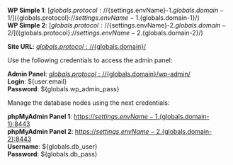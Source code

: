 **WP Simple 1**: [${globals.protocol}://${settings.envName}-1.${globals.domain-1}/](${globals.protocol}://${settings.envName}-1.${globals.domain-1}/)      
**WP Simple 2**: [${globals.protocol}://${settings.envName}-2.${globals.domain-2}/](${globals.protocol}://${settings.envName}-2.${globals.domain-2}/)  

**Site URL**: [${globals.protocol}://${globals.domain}/](${globals.protocol}://${globals.domain}/)  

Use the following credentials to access the admin panel:

**Admin Panel**: [${globals.protocol}://${globals.domain}/wp-admin/](${globals.protocol}://${globals.domain}/wp-admin/)  
**Login**: ${user.email}  
**Password**: ${globals.wp_admin_pass}  

Manage the database nodes using the next credentials:

**phpMyAdmin Panel 1**: [https://${settings.envName}-1.${globals.domain-1}:8443](https://${settings.envName}-1.${globals.domain-1}:8443)   
**phpMyAdmin Panel 2**: [https://${settings.envName}-2.${globals.domain-2}:8443](https://${settings.envName}-2.${globals.domain-2}:8443)   
**Username**: ${globals.db_user}    
**Password**: ${globals.db_pass}   
